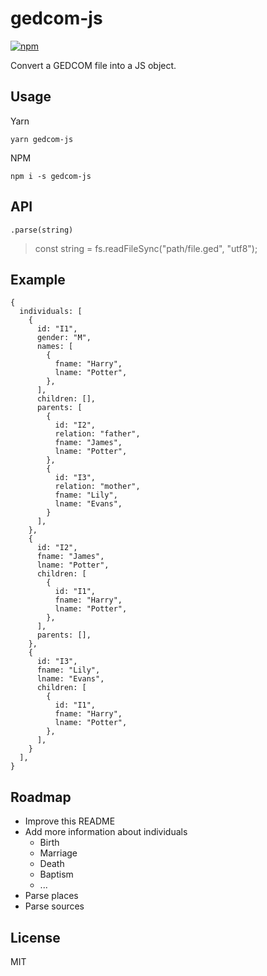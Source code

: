 # gedcom-js

[![npm](https://img.shields.io/npm/v/gedcom-js.svg?style=flat-square)](https://www.npmjs.com/package/gedcom-js)

Convert a GEDCOM file into a JS object.

## Usage

Yarn

```
yarn gedcom-js
```

NPM

```
npm i -s gedcom-js
```

## API

`.parse(string)`

> const string = fs.readFileSync("path/file.ged", "utf8");

## Example

```
{
  individuals: [
    {
      id: "I1",
      gender: "M",
      names: [
        {
          fname: "Harry",
          lname: "Potter",
        },
      ],
      children: [],
      parents: [
        {
          id: "I2",
          relation: "father",
          fname: "James",
          lname: "Potter",
        },
        {
          id: "I3",
          relation: "mother",
          fname: "Lily",
          lname: "Evans",
        }
      ],
    },
    {
      id: "I2",
      fname: "James",
      lname: "Potter",
      children: [
        {
          id: "I1",
          fname: "Harry",
          lname: "Potter",
        },
      ],
      parents: [],
    },
    {
      id: "I3",
      fname: "Lily",
      lname: "Evans",
      children: [
        {
          id: "I1",
          fname: "Harry",
          lname: "Potter",
        },
      ],
    }
  ],
}
```

## Roadmap

- Improve this README
- Add more information about individuals
  - Birth
  - Marriage
  - Death
  - Baptism
  - ...
- Parse places
- Parse sources

## License

MIT
